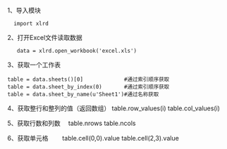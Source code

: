 1、导入模块

      import xlrd

2、打开Excel文件读取数据

       data = xlrd.open_workbook('excel.xls')

3、获取一个工作表

    table = data.sheets()[0]             #通过索引顺序获取
    table = data.sheet_by_index(0)       #通过索引顺序获取
    table = data.sheet_by_name(u'Sheet1')#通过名称获取

4、获取整行和整列的值（返回数组）
         table.row_values(i)
         table.col_values(i)

5、获取行数和列数　
        table.nrows
        table.ncols

6、获取单元格
　　table.cell(0,0).value
    table.cell(2,3).value